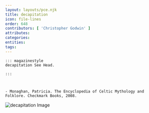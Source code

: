 ```yaml
---
layout: layouts/pce.njk
title: decapitation
icon: file-lines
order: 648
contributors: [ 'Christopher Godwin' ]
attributes:
categories:
entities:
tags:
---
```

``` tab [group1:Info]
::: magazinestyle
decapitation See Head.

:::
```
``` tab [group1:Attributes]
```
``` tab [group1:Entities]
```
``` tab [group1:Sources]
- Monaghan, Patricia. The Encyclopedia of Celtic Mythology and Folklore. Checkmark Books, 2008.
```
![decapitation Image](https://upload.wikimedia.org/wikipedia/commons/thumb/c/cf/Decapitaci%C3%B3n_de_San_Pablo_-_Simonet_-_1887.jpg/1200px-Decapitaci%C3%B3n_de_San_Pablo_-_Simonet_-_1887.jpg)
